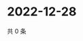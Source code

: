 # 2022-12-28

共 0 条

<!-- BEGIN WEIBO -->
<!-- 最后更新时间 Wed Dec 28 2022 06:12:27 GMT+0800 (China Standard Time) -->

<!-- END WEIBO -->
